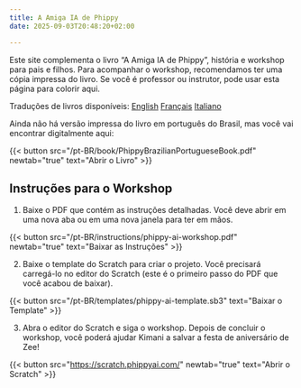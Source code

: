 ```yaml
---
title: A Amiga IA de Phippy
date: 2025-09-03T20:48:20+02:00

---
```


Este site complementa o livro “A Amiga IA de Phippy”, história e workshop para pais e filhos.
Para acompanhar o workshop, recomendamos ter uma cópia impressa do livro. Se você é professor ou instrutor, pode usar esta página para colorir aqui.

Traduções de livros disponíveis:
[English](https://www.amazon.com/Phippys-AI-Friend-Workshop-Parents/dp/B0CWYF8JT6)
[Français](https://www.amazon.fr/Une-Intelligence-Artificielle-pour-Phippy/dp/1963994000)
[Italiano](https://www.amazon.it/Lamic%C9%99-IA-Phippy-Workshop-genitor%C9%99/dp/1963994027/)


Ainda não há versão impressa do livro em português do Brasil, mas você vai encontrar digitalmente aqui:

{{< button src="/pt-BR/book/PhippyBrazilianPortugueseBook.pdf" newtab="true" text="Abrir o Livro" >}}


## Instruções para o Workshop

1. Baixe o PDF que contém as instruções detalhadas. Você deve abrir em uma nova aba ou em uma nova janela para ter em mãos.

{{< button src="/pt-BR/instructions/phippy-ai-workshop.pdf" newtab="true" text="Baixar as Instruções" >}}

2. Baixe o template do Scratch para criar o projeto. Você precisará carregá-lo no editor do Scratch (este é o primeiro passo do PDF que você acabou de baixar).

{{< button src="/pt-BR/templates/phippy-ai-template.sb3" text="Baixar o Template" >}}

3. Abra o editor do Scratch e siga o workshop. Depois de concluir o workshop, você poderá ajudar Kimani a salvar a festa de aniversário de Zee!

{{< button src="https://scratch.phippyai.com/" newtab="true" text="Abrir o Scratch" >}}
